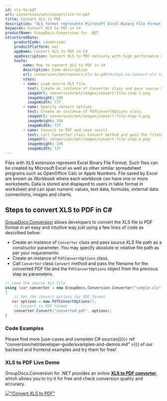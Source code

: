 ```yaml
---
id: xls-to-pdf
url: conversion/net/convert/xls-to-pdf
title: Convert XLS to PDF
description: "XLS format represents Microsoft Excel Binary File Format with .xls extension. Learn how to convert XLS to PDF file programmatically in C# language using GroupDocs.Conversion for .NET library."
keywords: Convert XLS to PDF in C#
productName: GroupDocs.Conversion for .NET
structuredData:
    productCode: conversion
    productPlatform: net
    appName: Convert XLS to PDF in C#
    appDescription: Convert XLS to PDF natively with high performance using C# language and server side GroupDocs.Conversion for .NET APIs, without the use of any software like Microsoft or Open Office.
    howTo:
        name: How to convert XLS to PDF in C# 
        description: Some description
        url: conversion/net/convert/xls-to-pdf/#steps-to-convert-xls-to-pdf-in-c
        steps:
        - name: Load source XLS file 
          text: Create an instance of Converter class and pass source XLS file path as a constructor parameter. You may specify absolute or relative file path as per your requirements. 
          imageUrl: conversion/net/images/convert-file-step-1.png
          imageHeight: 196
          imageWidth: 737
        - name: Specify convert options 
          text: Create an instance of PdfConvertOptions class.
          imageUrl: conversion/net/images/convert-file-step-2.png
          imageHeight: 196
          imageWidth: 737
        - name: Convert to PDF and save result 
          text: Call Converter class Convert method and pass the filename for the converted HTML file and the PdfConvertOptions object from the previous step as parameters.
          imageUrl: conversion/net/images/convert-file-step-3.png
          imageHeight: 196
          imageWidth: 737
---
```


Files with XLS extension represent Excel Binary File Format. Such files can be created by Microsoft Excel as well as other similar spreadsheet programs such as OpenOffice Calc or Apple Numbers. File saved by Excel are known as Workbook where each workbook can have one or more worksheets. Data is stored and displayed to users in table format in worksheet and can span numeric values, text data, formulas, external data connections, images and charts.

## Steps to convert XLS to PDF in C#

[GroupDocs.Conversion](https://products.groupdocs.com/conversion/net) allows developers to convert the XLS file to PDF format in an easy and intuitive way just using a few lines of code as described below:

* Create an instance of `Converter` class and pass source XLS file path as a constructor parameter. You may specify absolute or relative file path as per your requirements. 
* Create an instance of `PdfConvertOptions` class.
* Call `Converter` class `Convert` method and pass the filename for the converted PDF file and the `PdfConvertOptions` object from the previous step as parameters.

```csharp
// Load the source XLS file
using (var converter = new GroupDocs.Conversion.Converter("sample.xls"))
{
    // Set the convert options for PDF format
   var options = new PdfConvertOptions();
    // Convert to PDF format
    converter.Convert("converted.pdf", options);
}
```

### Code Examples

Please find more [use-cases and complete C# sources]({{< ref "conversion/net/developer-guide/examples-and-demos.md" >}}) of our backend and frontend examples and try them for free!

### XLS to PDF Live Demo

GroupDocs.Conversion for .NET provides an online [**XLS to PDF converter**](https://products.groupdocs.app/conversion/xls-to-pdf), which allows you to try it for free and check conversion quality and accuracy.

[!["Convert XLS to PDF"](conversion/net/images/convert-to-pdf/convert-xls-to-pdf.png)](https://products.groupdocs.app/conversion/xls-to-pdf)